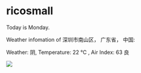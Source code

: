 # ricosmall

Today is Monday.

Weather infomation of 深圳市南山区， 广东省， 中国: 

Weather: 阴, Temperature: 22 ℃ , Air Index: 63 良

<img src="https://github-readme-stats.vercel.app/api?username=ricosmall&show_icons=true" />
